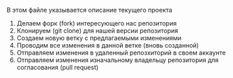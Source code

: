 В этом файле указывается описание текущего проекта


1. Делаем форк (fork) интересующего нас репозитория
2. Клонируем (git clone) для нашей версии репозитория
3. Создаем новую ветку с предлагаемыми изменениями
4. Проводим все изменения в данной ветке (вновь созданной)
5. Отправляем изменения в удаленный репозхиторий в своем аккаунте
6. Отправляем изменения изначальному владельцу репозитория для согласования (pull request)